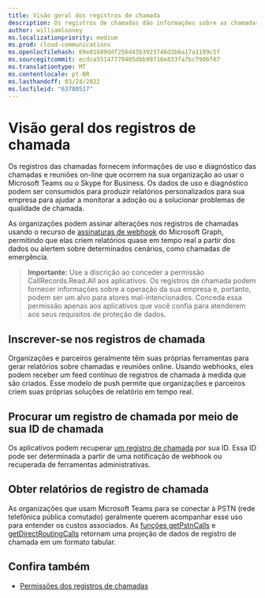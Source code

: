 ```yaml
---
title: Visão geral dos registros de chamada
description: Os registros de chamadas dão informações sobre as chamadas e reuniões que ocorrem em sua organização.
author: williamlooney
ms.localizationpriority: medium
ms.prod: cloud-communications
ms.openlocfilehash: 69e81689ddf256d43b3923746d3b6a17a1109c5f
ms.sourcegitcommit: ecdca55147779405dbb99710e833fa7bcf90bf07
ms.translationtype: MT
ms.contentlocale: pt-BR
ms.lasthandoff: 03/24/2022
ms.locfileid: "63780517"
---
```

# <a name="call-records-overview"></a>Visão geral dos registros de chamada

Os registros das chamadas fornecem informações de uso e diagnóstico das chamadas e reuniões on-line que ocorrem na sua organização ao usar o Microsoft Teams ou o Skype for Business. Os dados de uso e diagnóstico podem ser consumidos para produzir relatórios personalizados para sua empresa para ajudar a monitorar a adoção ou a solucionar problemas de qualidade de chamada.

As organizações podem assinar alterações nos registros de chamadas usando o recurso de [assinaturas de webhook](/graph/api/resources/webhooks) do Microsoft Graph, permitindo que elas criem relatórios quase em tempo real a partir dos dados ou alertem sobre determinados cenários, como chamadas de emergência.

> **Importante:** Use a discrição ao conceder a permissão CallRecords.Read.All aos aplicativos. Os registros de chamada podem fornecer informações sobre a operação da sua empresa e, portanto, podem ser um alvo para atores mal-intencionados. Conceda essa permissão apenas aos aplicativos que você confia para atenderem aos seus requisitos de proteção de dados.

## <a name="subscribe-to-call-records"></a>Inscrever-se nos registros de chamada

Organizações e parceiros geralmente têm suas próprias ferramentas para gerar relatórios sobre chamadas e reuniões online. Usando webhooks, eles podem receber um feed contínuo de registros de chamada à medida que são criados. Esse modelo de push permite que organizações e parceiros criem suas próprias soluções de relatório em tempo real.

## <a name="look-up-a-call-record-by-its-call-id"></a>Procurar um registro de chamada por meio de sua ID de chamada

Os aplicativos podem recuperar [um registro de chamada](/graph/api/resources/callrecords-callrecord) por sua ID. Essa ID pode ser determinada a partir de uma notificação de webhook ou recuperada de ferramentas administrativas.

## <a name="get-call-record-reports"></a>Obter relatórios de registro de chamada

As organizações que usam Microsoft Teams para se conectar à PSTN (rede telefônica pública comutado) geralmente querem acompanhar esse uso para entender os custos associados. As [funções getPstnCalls](/graph/api/callrecords-callrecord-getpstncalls) e [getDirectRoutingCalls](/graph/api/callrecords-callrecord-getdirectroutingcalls) retornam uma projeção [](/graph/api/resources/callrecords-callrecord) de dados de registro de chamada em um formato tabular.

## <a name="see-also"></a>Confira também

- [Permissões dos registros de chamadas](./permissions-reference.md#call-records-permissions)
